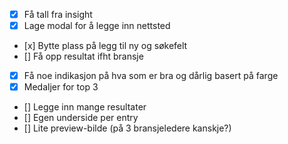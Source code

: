 - [x] Få tall fra insight
- [x] Lage modal for å legge inn nettsted
- [x] Bytte plass på legg til ny og søkefelt
- [] Få opp resultat ifht bransje
- [x] Få noe indikasjon på hva som er bra og dårlig basert på farge
- [x] Medaljer for top 3
- [] Legge inn mange resultater
- [] Egen underside per entry
- [] Lite preview-bilde (på 3 bransjeledere kanskje?)